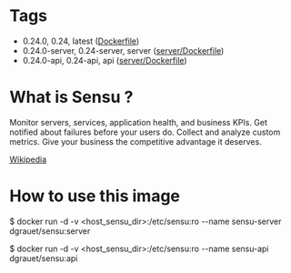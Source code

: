 # Tags
- 0.24.0, 0.24, latest ([Dockerfile](https://github.com/dgrauet/sensu/blob/master/Dockerfile))
- 0.24.0-server, 0.24-server, server ([server/Dockerfile](https://github.com/dgrauet/sensu/blob/master/server/Dockerfile))
- 0.24.0-api, 0.24-api, api ([server/Dockerfile](https://github.com/dgrauet/sensu/blob/master/api/Dockerfile))

# What is Sensu ?

Monitor servers, services, application health, and business KPIs. Get notified about failures before your users do. Collect and analyze custom metrics. Give your business the competitive advantage it deserves.

[Wikipedia](https://en.wikipedia.org/wiki/Sensu_%28computing%29)

# How to use this image

$ docker run -d  -v &lt;host&#95;sensu&#95;dir&gt;:/etc/sensu:ro --name sensu-server dgrauet/sensu:server

$ docker run -d  -v &lt;host&#95;sensu&#95;dir&gt;:/etc/sensu:ro --name sensu-api dgrauet/sensu:api
